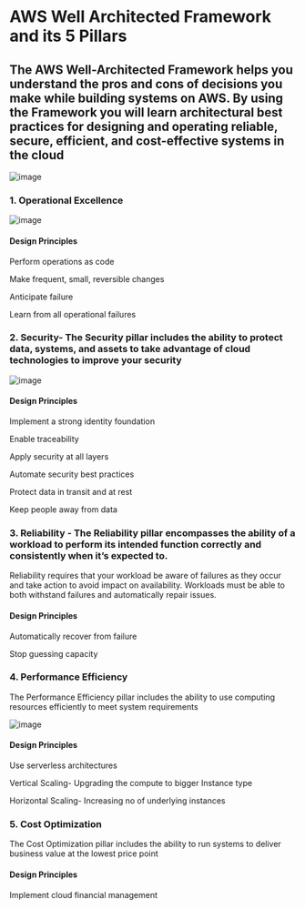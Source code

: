 # AWS Well Architected Framework and its 5 Pillars

## The AWS Well-Architected Framework helps you understand the pros and cons of decisions you make while building systems on AWS. By using the Framework you will learn architectural best practices for designing and operating reliable, secure, efficient, and cost-effective systems in the cloud

![image](https://user-images.githubusercontent.com/54981984/98568631-52f47e80-22d7-11eb-98cb-7fb7df96d675.png)

### 1. Operational Excellence

![image](https://user-images.githubusercontent.com/54981984/98570298-4cff9d00-22d9-11eb-8093-b00970cb3a55.png)

#### Design Principles

Perform operations as code

Make frequent, small, reversible changes

Anticipate failure

Learn from all operational failures

### 2. Security- The Security pillar includes the ability to protect data, systems, and assets to take advantage of cloud technologies to improve your security

![image](https://user-images.githubusercontent.com/54981984/98568773-7c150f00-22d7-11eb-90a1-829adaaec274.png)

#### Design Principles

Implement a strong identity foundation

Enable traceability

Apply security at all layers

Automate security best practices

Protect data in transit and at rest

Keep people away from data

### 3. Reliability - The Reliability pillar encompasses the ability of a workload to perform its intended function correctly and consistently when it’s expected to.

Reliability requires that your workload be aware of failures as they occur and take action to avoid impact on availability. Workloads must be able to both withstand failures and automatically repair issues.

#### Design Principles

Automatically recover from failure

Stop guessing capacity 

### 4. Performance Efficiency

The Performance Efficiency pillar includes the ability to use computing resources efficiently to meet system requirements

![image](https://user-images.githubusercontent.com/54981984/98569241-11180800-22d8-11eb-930d-13694d515c37.png)

#### Design Principles

Use serverless architectures

Vertical Scaling- Upgrading the compute to bigger Instance type

Horizontal Scaling-  Increasing no of underlying instances

### 5. Cost Optimization

The Cost Optimization pillar includes the ability to run systems to deliver business value at the lowest price point

#### Design Principles

Implement cloud financial management


